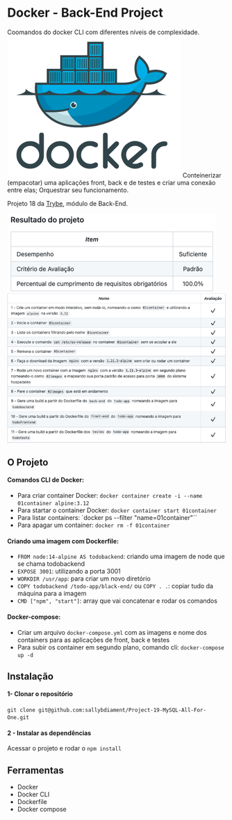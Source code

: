 # Docker - Back-End Project

Coomandos do docker CLI com diferentes níveis de complexidade.
![Logo Docker](./docker-logo.png)
Conteinerizar (empacotar) uma aplicações front, back e de testes e criar uma conexão entre elas;
Orquestrar seu funcionamento.

Projeto 18 da [Trybe](https://wwww.betrybe.com), módulo de Back-End.

![Avaliação com 100% dos requisitos completos](./percentual-avaliacao.png)
![Requisitos avaliados](./requisitos-avaliados.png)
## O Projeto

#### Comandos CLI de Docker:
- Para criar container Docker: `docker container create -i --name 01container alpine:3.12`
- Para startar o container Docker: `docker container start 01container`
- Para listar containers: `docker ps --filter "name=01container"``
- Para apagar um container: `docker rm -f 01container`

#### Criando uma imagem com Dockerfile:
   - `FROM node:14-alpine AS todobackend`: criando uma imagem de node que se chama todobackend
   - `EXPOSE 3001`: utilizando a porta 3001
   - `WORKDIR /usr/app`: para criar um novo diretório
   - `COPY todobackend /todo-app/black-end/` ou `COPY . .`: copiar tudo da máquina para a imagem
   - `CMD ["npm", "start"]`: array que vai concatenar e rodar os comandos
 
#### Docker-compose:
- Criar um arquivo `docker-compose.yml` com as imagens e nome dos containers para as aplicações de front, back e testes
- Para subir os container em segundo plano, comando cli: `docker-compose up -d`

## Instalação 

#### 1- Clonar o repositório

```git clone git@github.com:sallybdiament/Project-19-MySQL-All-For-One.git```

#### 2 - Instalar as dependências

Acessar o projeto e rodar o ```npm install```

## Ferramentas
 - Docker
 - Docker CLI
 - Dockerfile
 - Docker compose
